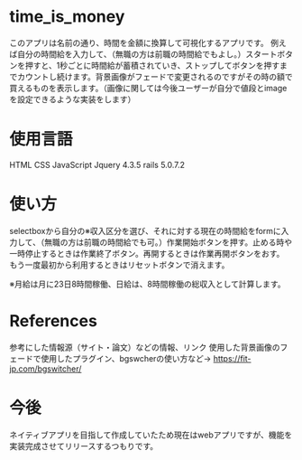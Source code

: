# time_is_money
このアプリは名前の通り、時間を金額に換算して可視化するアプリです。
例えば自分の時間給を入力して、（無職の方は前職の時間給でもよし。）スタートボタンを押すと、1秒ごとに時間給が蓄積されていき、ストップしてボタンを押すまでカウントし続けます。背景画像がフェードで変更されるのですがその時の額で買えるものを表示します。（画像に関しては今後ユーザーが自分で値段とimageを設定できるような実装をします）


# 使用言語
HTML
CSS
JavaScript
Jquery 4.3.5
rails 5.0.7.2


# 使い方
selectboxから自分の※収入区分を選び、それに対する現在の時間給をformに入力して、（無職の方は前職の時間給でも可。）作業開始ボタンを押す。止める時や一時停止するときは作業終了ボタン。再開するときは作業再開ボタンをおす。
もう一度最初から利用するときはリセットボタンで消えます。

※月給は月に23日8時間稼働、日給は、8時間稼働の総収入として計算します。


# References
参考にした情報源（サイト・論文）などの情報、リンク
使用した背景画像のフェードで使用したプラグイン、bgswcherの使い方など→ https://fit-jp.com/bgswitcher/

# 今後
ネイティブアプリを目指して作成していたため現在はwebアプリですが、機能を実装完成させてリリースするつもりです。





